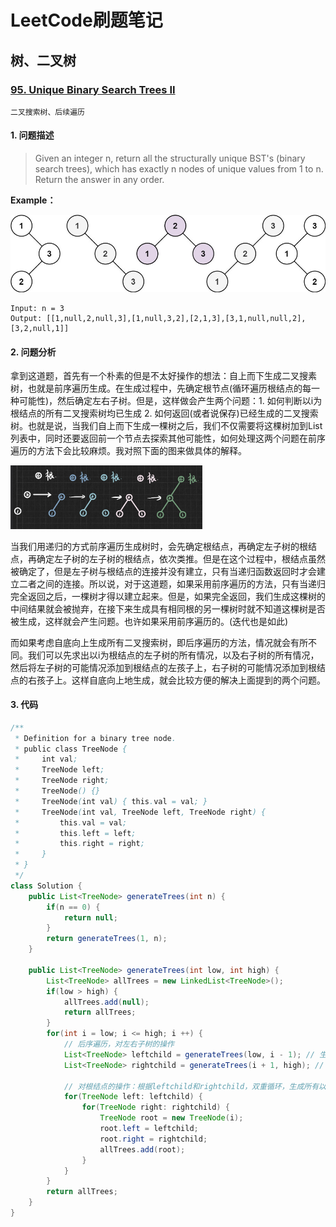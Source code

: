 # LeetCode刷题笔记

## 树、二叉树

### [95. Unique Binary Search Trees II](https://leetcode-cn.com/problems/unique-binary-search-trees-ii/) 

`二叉搜索树、后续遍历` 

#### 1. 问题描述

> Given an integer n, return all the structurally unique BST's (binary search trees), which has exactly n nodes of unique values from 1 to n. Return the answer in any order.

**Example：**

<img src="Figure/LeetcodeNote/95_1.jpeg" style="zoom:80%;" />

```
Input: n = 3
Output: [[1,null,2,null,3],[1,null,3,2],[2,1,3],[3,1,null,null,2],[3,2,null,1]]
```

#### 2. 问题分析

​	拿到这道题，首先有一个朴素的但是不太好操作的想法：自上而下生成二叉搜素树，也就是前序遍历生成。在生成过程中，先确定根节点(循环遍历根结点的每一种可能性)，然后确定左右子树。但是，这样做会产生两个问题：1. 如何判断以i为根结点的所有二叉搜索树均已生成 2. 如何返回(或者说保存)已经生成的二叉搜索树。也就是说，当我们自上而下生成一棵树之后，我们不仅需要将这棵树加到List列表中，同时还要返回前一个节点去探索其他可能性，如何处理这两个问题在前序遍历的方法下会比较麻烦。我对照下面的图来做具体的解释。

<img src="Figure/LeetcodeNote/95_2.jpeg" style="zoom:30%;" />

​	当我们用递归的方式前序遍历生成树时，会先确定根结点，再确定左子树的根结点，再确定左子树的左子树的根结点，依次类推。但是在这个过程中，根结点虽然被确定了，但是左子树与根结点的连接并没有建立，只有当递归函数返回时才会建立二者之间的连接。所以说，对于这道题，如果采用前序遍历的方法，只有当递归完全返回之后，一棵树才得以建立起来。但是，如果完全返回，我们生成这棵树的中间结果就会被抛弃，在接下来生成具有相同根的另一棵树时就不知道这棵树是否被生成，这样就会产生问题。也许如果采用前序遍历的。(迭代也是如此)

​	而如果考虑自底向上生成所有二叉搜索树，即后序遍历的方法，情况就会有所不同。我们可以先求出以i为根结点的左子树的所有情况，以及右子树的所有情况，然后将左子树的可能情况添加到根结点的左孩子上，右子树的可能情况添加到根结点的右孩子上。这样自底向上地生成，就会比较方便的解决上面提到的两个问题。

#### 3. 代码

```java
/**
 * Definition for a binary tree node.
 * public class TreeNode {
 *     int val;
 *     TreeNode left;
 *     TreeNode right;
 *     TreeNode() {}
 *     TreeNode(int val) { this.val = val; }
 *     TreeNode(int val, TreeNode left, TreeNode right) {
 *         this.val = val;
 *         this.left = left;
 *         this.right = right;
 *     }
 * }
 */
class Solution {
    public List<TreeNode> generateTrees(int n) {
        if(n == 0) {
            return null;
        }
        return generateTrees(1, n);
    }
    
    public List<TreeNode> generateTrees(int low, int high) {
        List<TreeNode> allTrees = new LinkedList<TreeNode>();
        if(low > high) {
            allTrees.add(null);
            return allTrees;
        }
        for(int i = low; i <= high; i ++) {
            // 后序遍历，对左右子树的操作
            List<TreeNode> leftchild = generateTrees(low, i - 1); // 生成某一节点左子树的所有情况，存储在List内
            List<TreeNode> rightchild = generateTrees(i + 1, high); // 生成某一节点右子树的所有情况，存储在List内
            
            // 对根结点的操作：根据leftchild和rightchild，双重循环，生成所有以i为根结点的可能的子树。
            for(TreeNode left: leftchild) {
                for(TreeNode right: rightchild) {
                    TreeNode root = new TreeNode(i);
                    root.left = leftchild;
                    root.right = rightchild;
                    allTrees.add(root);
                }
            }
        }
        return allTrees;
    }
}
```

